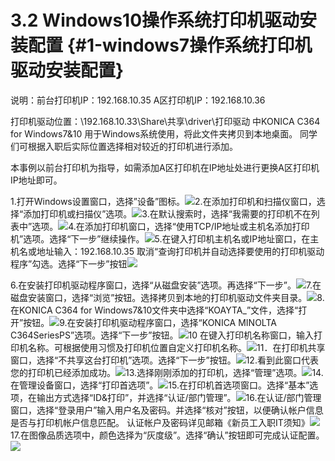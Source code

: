 # 3.2 Windows10操作系统打印机驱动安装配置 {#1-windows7操作系统打印机驱动安装配置}

说明：前台打印机IP：192.168.10.35      A区打印机IP：192.168.10.36

打印机驱动位置：\192.168.10.33\Share\共享\driver\打印驱动   中KONICA C364 for Windows7&10 用于Windows系统使用，将此文件夹拷贝到本地桌面。 同学们可根据入职后实际位置选择相对较近的打印机进行添加。

本事例以前台打印机为指导，如需添加A区打印机在IP地址处进行更换A区打印机IP地址即可。

1.打开Windows设置窗口，选择”设备”图标。![](https://ws4.sinaimg.cn/large/006tNc79ly1fj2w9hjkxwj31c20rwdjs.jpg)2.在添加打印机和扫描仪窗口，选择“添加打印机或扫描仪”选项。![](https://ws1.sinaimg.cn/large/006tNc79ly1fj2wa31amzj31c20t7jwf.jpg)3.在默认搜索时，选择“我需要的打印机不在列表中”选项。![](https://ws3.sinaimg.cn/large/006tNc79ly1fj2wb197nmj31c211t43z.jpg)4.在添加打印机窗口，选择“使用TCP/IP地址或主机名添加打印机”选项。选择“下一步”继续操作。![](https://ws4.sinaimg.cn/large/006tNc79ly1fj2wbc92upj31c20xa42x.jpg)5.在键入打印机主机名或IP地址窗口，在主机名或地址输入：192.168.10.35 取消“查询打印机并自动选择要使用的打印机驱动程序”勾选。选择“下一步”按钮![](https://ws1.sinaimg.cn/large/006tNc79ly1fj2wchnycxj31c20xa42x.jpg)

6.在安装打印机驱动程序窗口，选择“从磁盘安装”选项。再选择“下一步”。![](https://ws2.sinaimg.cn/large/006tNc79ly1fj2wctkf7jj31c210aagy.jpg)7.在磁盘安装窗口，选择“浏览”按钮。选择拷贝到本地的打印机驱动文件夹目录。![](https://ws2.sinaimg.cn/large/006tNc79ly1fj2wdbsyklj31c2127gr2.jpg)8.在KONICA C364 for Windows7&10文件夹中选择“KOAYTA\_”文件，选择“打开”按钮。![](https://ws1.sinaimg.cn/large/006tNc79ly1fj2wdkgjwlj31c210s0x3.jpg)9.在安装打印机驱动程序窗口，选择“KONICA MINOLTA C364SeriesPS”选项。选择“下一步”按钮。![](https://ws1.sinaimg.cn/large/006tNc79ly1fj2we16zvej31c20xejwj.jpg)10 在键入打印机名称窗口，输入打印机名称。可根据使用习惯及打印机位置自定义打印机名称。![](https://ws1.sinaimg.cn/large/006tNc79ly1fj2wf1b04xj31c20ysjuu.jpg)11．在打印机共享窗口，选择“不共享这台打印机”选项。选择“下一步”按钮。![](https://ws4.sinaimg.cn/large/006tNc79ly1fj2wfk3ixxj31c20yiwj1.jpg)12.看到此窗口代表您的打印机已经添加成功。![](https://ws3.sinaimg.cn/large/006tNc79ly1fj2wg32zv5j31c20xogp5.jpg)13.选择刚刚添加的打印机，选择“管理”选项。![](https://ws2.sinaimg.cn/large/006tNc79ly1fj2wgh9dmqj31c20zcwjl.jpg)14.在管理设备窗口，选择“打印首选项”。![](https://ws4.sinaimg.cn/large/006tNc79ly1fj2wh1a0ezj31c211padk.jpg)15.在打印机首选项窗口。选择“基本”选项，在输出方式选择“ID&打印”，并选择“认证/部门管理”。![](https://ws2.sinaimg.cn/large/006tNc79ly1fj2whm0stij31c20wldpx.jpg)16.在认证/部门管理窗口，选择“登录用户”输入用户名及密码。并选择“核对”按钮，以便确认帐户信息是否与打印机帐户信息匹配。 认证帐户及密码详见邮箱《新员工入职IT须知》![](https://ws4.sinaimg.cn/large/006tNc79ly1fj2wid3ogyj31c20ybaha.jpg)17.在图像品质选项中，颜色选择为“灰度级”。选择“确认”按钮即可完成认证配置。![](https://ws4.sinaimg.cn/large/006tNc79ly1fj2wiow49ej31c216zqbn.jpg)

